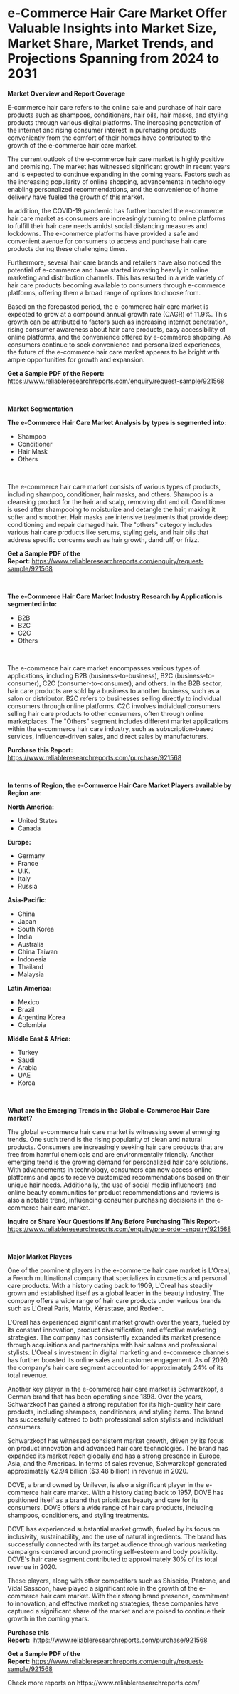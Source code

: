 <p><h1>e-Commerce Hair Care Market Offer Valuable Insights into Market Size, Market Share, Market Trends, and Projections Spanning from 2024 to 2031</h1></p><p><strong>Market Overview and Report Coverage</strong></p>
<p><p>E-commerce hair care refers to the online sale and purchase of hair care products such as shampoos, conditioners, hair oils, hair masks, and styling products through various digital platforms. The increasing penetration of the internet and rising consumer interest in purchasing products conveniently from the comfort of their homes have contributed to the growth of the e-commerce hair care market.</p><p>The current outlook of the e-commerce hair care market is highly positive and promising. The market has witnessed significant growth in recent years and is expected to continue expanding in the coming years. Factors such as the increasing popularity of online shopping, advancements in technology enabling personalized recommendations, and the convenience of home delivery have fueled the growth of this market.</p><p>In addition, the COVID-19 pandemic has further boosted the e-commerce hair care market as consumers are increasingly turning to online platforms to fulfill their hair care needs amidst social distancing measures and lockdowns. The e-commerce platforms have provided a safe and convenient avenue for consumers to access and purchase hair care products during these challenging times.</p><p>Furthermore, several hair care brands and retailers have also noticed the potential of e-commerce and have started investing heavily in online marketing and distribution channels. This has resulted in a wide variety of hair care products becoming available to consumers through e-commerce platforms, offering them a broad range of options to choose from.</p><p>Based on the forecasted period, the e-commerce hair care market is expected to grow at a compound annual growth rate (CAGR) of 11.9%. This growth can be attributed to factors such as increasing internet penetration, rising consumer awareness about hair care products, easy accessibility of online platforms, and the convenience offered by e-commerce shopping. As consumers continue to seek convenience and personalized experiences, the future of the e-commerce hair care market appears to be bright with ample opportunities for growth and expansion.</p></p>
<p><strong>Get a Sample PDF of the Report:</strong> <a href="https://www.reliableresearchreports.com/enquiry/request-sample/921568">https://www.reliableresearchreports.com/enquiry/request-sample/921568</a></p>
<p>&nbsp;</p>
<p><strong>Market Segmentation</strong></p>
<p><strong>The e-Commerce Hair Care Market Analysis by types is segmented into:</strong></p>
<p><ul><li>Shampoo</li><li>Conditioner</li><li>Hair Mask</li><li>Others</li></ul></p>
<p>&nbsp;</p>
<p><p>The e-commerce hair care market consists of various types of products, including shampoo, conditioner, hair masks, and others. Shampoo is a cleansing product for the hair and scalp, removing dirt and oil. Conditioner is used after shampooing to moisturize and detangle the hair, making it softer and smoother. Hair masks are intensive treatments that provide deep conditioning and repair damaged hair. The "others" category includes various hair care products like serums, styling gels, and hair oils that address specific concerns such as hair growth, dandruff, or frizz.</p></p>
<p><strong>Get a Sample PDF of the Report:</strong>&nbsp;<a href="https://www.reliableresearchreports.com/enquiry/request-sample/921568">https://www.reliableresearchreports.com/enquiry/request-sample/921568</a></p>
<p>&nbsp;</p>
<p><strong>The e-Commerce Hair Care Market Industry Research by Application is segmented into:</strong></p>
<p><ul><li>B2B</li><li>B2C</li><li>C2C</li><li>Others</li></ul></p>
<p>&nbsp;</p>
<p><p>The e-commerce hair care market encompasses various types of applications, including B2B (business-to-business), B2C (business-to-consumer), C2C (consumer-to-consumer), and others. In the B2B sector, hair care products are sold by a business to another business, such as a salon or distributor. B2C refers to businesses selling directly to individual consumers through online platforms. C2C involves individual consumers selling hair care products to other consumers, often through online marketplaces. The "Others" segment includes different market applications within the e-commerce hair care industry, such as subscription-based services, influencer-driven sales, and direct sales by manufacturers.</p></p>
<p><strong>Purchase this Report:</strong>&nbsp; <a href="https://www.reliableresearchreports.com/purchase/921568">https://www.reliableresearchreports.com/purchase/921568</a></p>
<p>&nbsp;</p>
<p><strong>In terms of Region, the e-Commerce Hair Care Market Players available by Region are:</strong></p>
<p>
    <p> <strong> North America: </strong>
        <ul>
            <li>United States</li>
            <li>Canada</li>
        </ul>
        </p> 
    <p> <strong> Europe: </strong>
        <ul>
            <li>Germany</li>
            <li>France</li>
            <li>U.K.</li>
            <li>Italy</li>
            <li>Russia</li>
        </ul>
        </p> 
    <p> <strong> Asia-Pacific: </strong>
        <ul>
            <li>China</li>
            <li>Japan</li>
            <li>South Korea</li>
            <li>India</li>
            <li>Australia</li>
            <li>China Taiwan</li>
            <li>Indonesia</li>
            <li>Thailand</li>
            <li>Malaysia</li>
        </ul>
        </p> 
    <p> <strong> Latin America: </strong>
        <ul>
            <li>Mexico</li>
            <li>Brazil</li>
            <li>Argentina Korea</li>
            <li>Colombia</li>
        </ul>
        </p> 
    <p> <strong> Middle East & Africa: </strong>
        <ul>
            <li>Turkey</li>
            <li>Saudi</li>
            <li>Arabia</li>
            <li>UAE</li>
            <li>Korea</li>
        </ul>
    </p>
    </p>
<p>&nbsp;</p>
<p><strong>What are the Emerging Trends in the Global e-Commerce Hair Care market?</strong></p>
<p><p>The global e-commerce hair care market is witnessing several emerging trends. One such trend is the rising popularity of clean and natural products. Consumers are increasingly seeking hair care products that are free from harmful chemicals and are environmentally friendly. Another emerging trend is the growing demand for personalized hair care solutions. With advancements in technology, consumers can now access online platforms and apps to receive customized recommendations based on their unique hair needs. Additionally, the use of social media influencers and online beauty communities for product recommendations and reviews is also a notable trend, influencing consumer purchasing decisions in the e-commerce hair care market.</p></p>
<p><strong>Inquire or Share Your Questions If Any Before Purchasing This Report</strong>- <a href="https://www.reliableresearchreports.com/enquiry/pre-order-enquiry/921568">https://www.reliableresearchreports.com/enquiry/pre-order-enquiry/921568</a></p>
<p>&nbsp;</p>
<p><strong>Major Market Players</strong></p>
<p><p>One of the prominent players in the e-commerce hair care market is L'Oreal, a French multinational company that specializes in cosmetics and personal care products. With a history dating back to 1909, L'Oreal has steadily grown and established itself as a global leader in the beauty industry. The company offers a wide range of hair care products under various brands such as L'Oreal Paris, Matrix, Kérastase, and Redken.</p><p>L'Oreal has experienced significant market growth over the years, fueled by its constant innovation, product diversification, and effective marketing strategies. The company has consistently expanded its market presence through acquisitions and partnerships with hair salons and professional stylists. L'Oreal's investment in digital marketing and e-commerce channels has further boosted its online sales and customer engagement. As of 2020, the company's hair care segment accounted for approximately 24% of its total revenue.</p><p>Another key player in the e-commerce hair care market is Schwarzkopf, a German brand that has been operating since 1898. Over the years, Schwarzkopf has gained a strong reputation for its high-quality hair care products, including shampoos, conditioners, and styling items. The brand has successfully catered to both professional salon stylists and individual consumers.</p><p>Schwarzkopf has witnessed consistent market growth, driven by its focus on product innovation and advanced hair care technologies. The brand has expanded its market reach globally and has a strong presence in Europe, Asia, and the Americas. In terms of sales revenue, Schwarzkopf generated approximately €2.94 billion ($3.48 billion) in revenue in 2020.</p><p>DOVE, a brand owned by Unilever, is also a significant player in the e-commerce hair care market. With a history dating back to 1957, DOVE has positioned itself as a brand that prioritizes beauty and care for its consumers. DOVE offers a wide range of hair care products, including shampoos, conditioners, and styling treatments.</p><p>DOVE has experienced substantial market growth, fueled by its focus on inclusivity, sustainability, and the use of natural ingredients. The brand has successfully connected with its target audience through various marketing campaigns centered around promoting self-esteem and body positivity. DOVE's hair care segment contributed to approximately 30% of its total revenue in 2020.</p><p>These players, along with other competitors such as Shiseido, Pantene, and Vidal Sassoon, have played a significant role in the growth of the e-commerce hair care market. With their strong brand presence, commitment to innovation, and effective marketing strategies, these companies have captured a significant share of the market and are poised to continue their growth in the coming years.</p></p>
<p><strong>Purchase this Report:</strong>&nbsp;&nbsp;<a href="https://www.reliableresearchreports.com/purchase/921568">https://www.reliableresearchreports.com/purchase/921568</a></p>
<p></p>
<p><strong>Get a Sample PDF of the Report:</strong>&nbsp;<a href="https://www.reliableresearchreports.com/enquiry/request-sample/921568">https://www.reliableresearchreports.com/enquiry/request-sample/921568</a></p>
<p>Check more reports on https://www.reliableresearchreports.com/</p>
